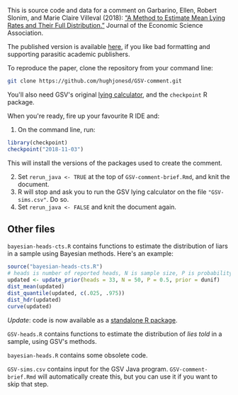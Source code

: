
This is source code and data for a comment on
Garbarino, Ellen, Robert Slonim, and Marie Claire Villeval (2018):
[“A Method to Estimate Mean Lying Rates and Their Full
Distribution.”](https://doi.org/10.1007/s40881-018-0055-4) Journal of the Economic Science Association. 

The published version is available [here](https://link.springer.com/article/10.1007/s40881-019-00069-x), if you like 
bad formatting and supporting parasitic academic publishers.

To reproduce the paper, clone the repository from your command line:

```bash
git clone https://github.com/hughjonesd/GSV-comment.git
```

You'll also need GSV's original [lying calculator](http://lyingcalculator.gate.cnrs.fr/), and
the `checkpoint` R package.

When you're ready, fire up your favourite R IDE and:

1. On the command line, run:

```r
library(checkpoint)
checkpoint("2018-11-03")
```

This will install the versions of the packages used to create the comment.

2. Set `rerun_java <- TRUE` at the top of `GSV-comment-brief.Rmd`, and knit the document.
3. R will stop and ask you to run the GSV lying calculator on the file `"GSV-sims.csv"`. Do so.
4. Set `rerun_java <- FALSE` and knit the document again.

## Other files

`bayesian-heads-cts.R` contains functions to estimate the distribution of liars in a sample
using Bayesian methods. Here's an example:

```r
source("bayesian-heads-cts.R")
# heads is number of reported heads, N is sample size, P is probability of *bad* outcome
updated <- update_prior(heads = 33, N = 50, P = 0.5, prior = dunif)
dist_mean(updated)
dist_quantile(updated, c(.025, .975))
dist_hdr(updated)
curve(updated)
```

*Update*: code is now available as a [standalone R package](https://github.com/hughjonesd/truelies).

`GSV-heads.R` contains functions to estimate the distribution of *lies told* in a sample,
using GSV's methods.

`bayesian-heads.R` contains some obsolete code.

`GSV-sims.csv` contains input for the GSV Java program. `GSV-comment-brief.Rmd` will automatically
create this, but you can use it if you want to skip that step.
